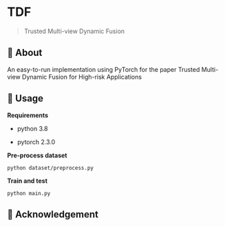 # TDF

> Trusted Multi-view Dynamic Fusion

## 🧐 About

An easy-to-run implementation using PyTorch for the paper Trusted Multi-view Dynamic Fusion for High-risk Applications

## 🎈 Usage

**Requirements**

- python 3.8

- pytorch 2.3.0

**Pre-process dataset**

```
python dataset/preprocess.py
```

**Train and test**

```
python main.py
```

## 💝 Acknowledgement

